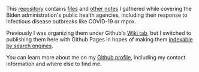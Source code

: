 This [repository](https://github.com/tinalexander/notes-by-alexander-tin/tree/main) contains [files](https://github.com/tinalexander/notes-by-alexander-tin/tree/main/attachments) and [other notes](https://github.com/tinalexander/notes-by-alexander-tin/tree/main/pages) I gathered while covering the Biden administration's public health agencies, including their response to infectious disease outbreaks like COVID-19 or mpox. 

Previously I was organizing them under Github's [Wiki tab](https://github.com/tinalexander/notes/wiki/About-these-notes), but I switched to publishing them here with Github Pages in hopes of making them [indexable by search engines](https://docs.github.com/en/communities/documenting-your-project-with-wikis/about-wikis#:~:text=Note%3A%20Search,a%20public%20repository.).

You can learn more about me on my [Github profile](https://github.com/tinalexander), including my contact information and where else to find me.
